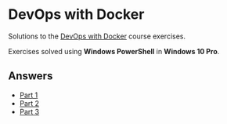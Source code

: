 # DevOps with Docker

Solutions to the [DevOps with Docker](https://devopswithdocker.com/) course exercises.

Exercises solved using **Windows PowerShell** in **Windows 10 Pro**.

## Answers

- [Part 1](/part1/)
- [Part 2](/part2/)
- [Part 3](/part3/)